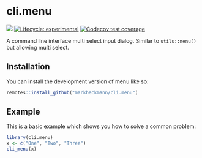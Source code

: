
<!-- README.md is generated from README.Rmd. Please edit that file -->

# cli.menu

<!-- badges: start -->

[![](https://img.shields.io/badge/devel%20version-0.1.0-blue.svg)](https://github.com/markheckmann/cli.menu)
[![Lifecycle:
experimental](https://img.shields.io/badge/lifecycle-experimental-orange.svg)](https://lifecycle.r-lib.org/articles/stages.html#experimental)
[![Codecov test
coverage](https://codecov.io/gh/markheckmann/cli.menu/branch/main/graph/badge.svg)](https://app.codecov.io/gh/markheckmann/cli.menu?branch=main)
<!-- badges: end -->

A command line interface multi select input dialog. Similar to
`utils::menu()` but allowing multi select.

## Installation

You can install the development version of menu like so:

``` r
remotes::install_github("markheckmann/cli.menu")
```

## Example

This is a basic example which shows you how to solve a common problem:

``` r
library(cli.menu)
x <- c("One", "Two", "Three")
cli_menu(x)
```
